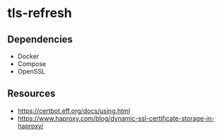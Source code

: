 # tls-refresh

## Dependencies

* Docker
* Compose
* OpenSSL

## Resources

* https://certbot.eff.org/docs/using.html
* https://www.haproxy.com/blog/dynamic-ssl-certificate-storage-in-haproxy/
